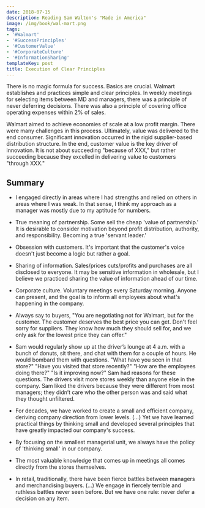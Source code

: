 ```yaml
---
date: 2018-07-15
description: Reading Sam Walton's "Made in America"
image: /img/book/wal-mart.png
tags:
- '#Walmart'
- '#SuccessPrinciples'
- '#CustomerValue'
- '#CorporateCulture'
- '#InformationSharing'
templateKey: post
title: Execution of Clear Principles
---
```


There is no magic formula for success. Basics are crucial. Walmart establishes and practices simple and clear principles. In weekly meetings for selecting items between MD and managers, there was a principle of never deferring decisions. There was also a principle of covering office operating expenses within 2% of sales.

Walmart aimed to achieve economies of scale at a low profit margin. There were many challenges in this process. Ultimately, value was delivered to the end consumer. Significant innovation occurred in the rigid supplier-based distribution structure. In the end, customer value is the key driver of innovation. It is not about succeeding "because of XXX," but rather succeeding because they excelled in delivering value to customers "through XXX."

## Summary

- I engaged directly in areas where I had strengths and relied on others in areas where I was weak. In that sense, I think my approach as a manager was mostly due to my aptitude for numbers.

- True meaning of partnership. Some sell the cheap 'value of partnership.' It is desirable to consider motivation beyond profit distribution, authority, and responsibility. Becoming a true 'servant leader.'

- Obsession with customers. It's important that the customer's voice doesn't just become a logic but rather a goal.

- Sharing of information. Sales/prices cuts/profits and purchases are all disclosed to everyone. It may be sensitive information in wholesale, but I believe we practiced sharing the value of information ahead of our time.

- Corporate culture. Voluntary meetings every Saturday morning. Anyone can present, and the goal is to inform all employees about what's happening in the company.

- Always say to buyers, "You are negotiating not for Walmart, but for the customer. The customer deserves the best price you can get. Don't feel sorry for suppliers. They know how much they should sell for, and we only ask for the lowest price they can offer."

- Sam would regularly show up at the driver’s lounge at 4 a.m. with a bunch of donuts, sit there, and chat with them for a couple of hours. He would bombard them with questions. "What have you seen in that store?" "Have you visited that store recently?" "How are the employees doing there?" "Is it improving now?" Sam had reasons for these questions. The drivers visit more stores weekly than anyone else in the company. Sam liked the drivers because they were different from most managers; they didn’t care who the other person was and said what they thought unfiltered.

- For decades, we have worked to create a small and efficient company, deriving company direction from lower levels. (...) Yet we have learned practical things by thinking small and developed several principles that have greatly impacted our company's success.

- By focusing on the smallest managerial unit, we always have the policy of 'thinking small' in our company.

- The most valuable knowledge that comes up in meetings all comes directly from the stores themselves.

- In retail, traditionally, there have been fierce battles between managers and merchandising buyers. (...) We engage in fiercely terrible and ruthless battles never seen before. But we have one rule: never defer a decision on any item.